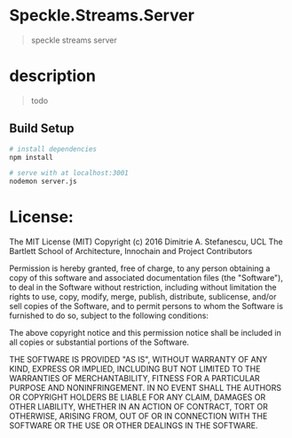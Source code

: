 # Speckle.Streams.Server

> speckle streams server

# description

> todo

## Build Setup

``` bash
# install dependencies
npm install

# serve with at localhost:3001
nodemon server.js

```

# License:

The MIT License (MIT) Copyright (c) 2016 Dimitrie A. Stefanescu, UCL The Bartlett School of Architecture, Innochain and Project Contributors

Permission is hereby granted, free of charge, to any person obtaining a copy of this software and associated documentation files (the "Software"), to deal in the Software without restriction, including without limitation the rights to use, copy, modify, merge, publish, distribute, sublicense, and/or sell copies of the Software, and to permit persons to whom the Software is furnished to do so, subject to the following conditions:

The above copyright notice and this permission notice shall be included in all copies or substantial portions of the Software.

THE SOFTWARE IS PROVIDED "AS IS", WITHOUT WARRANTY OF ANY KIND, EXPRESS OR IMPLIED, INCLUDING BUT NOT LIMITED TO THE WARRANTIES OF MERCHANTABILITY, FITNESS FOR A PARTICULAR PURPOSE AND NONINFRINGEMENT. IN NO EVENT SHALL THE AUTHORS OR COPYRIGHT HOLDERS BE LIABLE FOR ANY CLAIM, DAMAGES OR OTHER LIABILITY, WHETHER IN AN ACTION OF CONTRACT, TORT OR OTHERWISE, ARISING FROM, OUT OF OR IN CONNECTION WITH THE SOFTWARE OR THE USE OR OTHER DEALINGS IN THE SOFTWARE.
